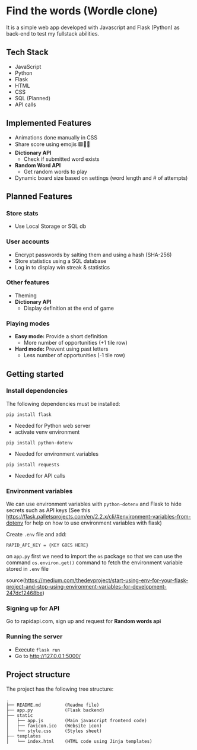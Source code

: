 # Find the words (Wordle clone)

It is a simple web app developed with Javascript and Flask (Python) as back-end to test my fullstack abilities.

## Tech Stack

- JavaScript
- Python
- Flask
- HTML
- CSS
- SQL (Planned)
- API calls

## Implemented Features

- Animations done manually in CSS
- Share score using emojis 🟩🥲🤩
- **Dictionary API**
  - Check if submitted word exists
- **Random Word API**
  - Get random words to play
- Dynamic board size based on settings (word length and # of attempts)

## Planned Features

### Store stats

- Use Local Storage or SQL db

### User accounts

- Encrypt passwords by salting them and using a hash (SHA-256)
- Store statistics using a SQL database
- Log in to display win streak & statistics

### Other features

- Theming
- **Dictionary API**
  - Display definition at the end of game

### Playing modes

- **Easy mode:** Provide a short definition
  - More number of opportunities (+1 tile row)
- **Hard mode:** Prevent using past letters
  - Less number of opportunities (-1 tile row)

## Getting started

### Install dependencies

The following dependencies must be installed:

`pip install flask`

- Needed for Python web server
- activate venv environment

`pip install python-dotenv`

- Needed for environment variables

`pip install requests`

- Needed for API calls

### Environment variables

We can use environment variables with `python-dotenv` and Flask to hide secrets such as API keys
(See this <https://flask.palletsprojects.com/en/2.2.x/cli/#environment-variables-from-dotenv> for help on how to use environment variables with flask)

Create `.env` file and add:

    RAPID_API_KEY = {KEY GOES HERE}

on `app.py` first we need to import the `os` package so that we can use the command `os.environ.get()` command to fetch the environment variable stored in `.env` file

source(<https://medium.com/thedevproject/start-using-env-for-your-flask-project-and-stop-using-environment-variables-for-development-247dc12468be>)

### Signing up for API

Go to rapidapi.com, sign up and request for **Random words api**

### Running the server

- Execute `flask run`
- Go to <http://127.0.0.1:5000/>

## Project structure

The project has the following tree structure:

    .
    ├── README.md         (Readme file)
    ├── app.py            (Flask backend)
    ├── static
    │   ├── app.js        (Main javascript frontend code)
    │   ├── favicon.ico   (Website icon)
    │   └── style.css     (Styles sheet)
    ├── templates
    │   └── index.html    (HTML code using Jinja templates)
